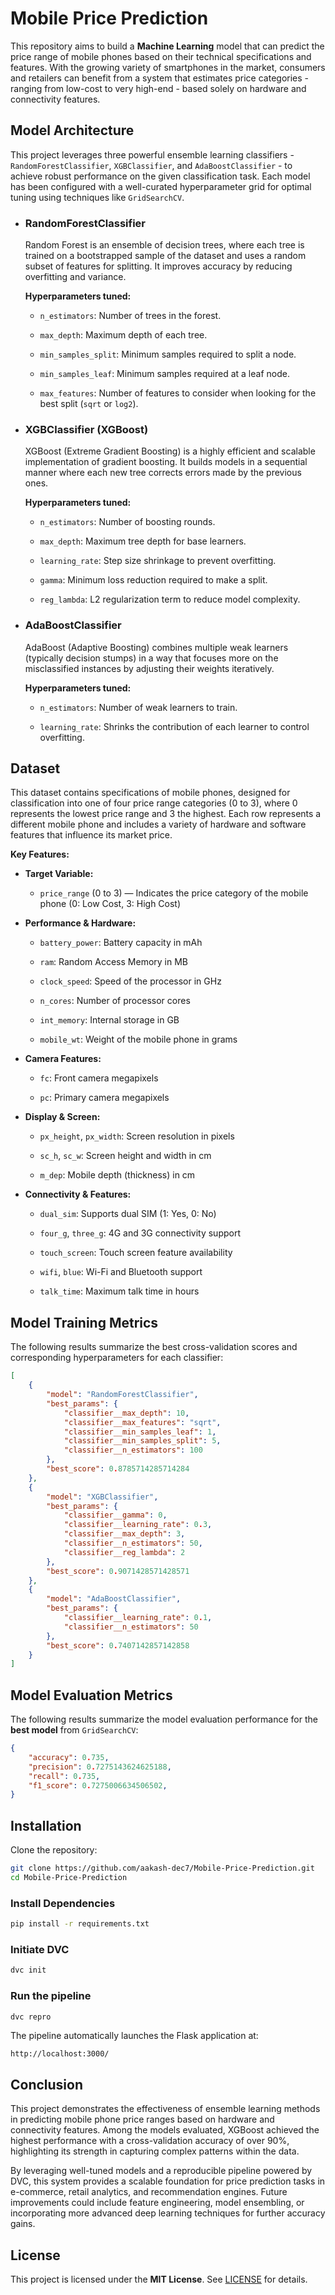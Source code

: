 # Mobile Price Prediction

This repository aims to build a **Machine Learning** model that can predict the price range of mobile phones based on their technical specifications and features. With the growing variety of smartphones in the market, consumers and retailers can benefit from a system that estimates price categories - ranging from low-cost to very high-end - based solely on hardware and connectivity features.

## Model Architecture

This project leverages three powerful ensemble learning classifiers - `RandomForestClassifier`, `XGBClassifier`, and `AdaBoostClassifier` - to achieve robust performance on the given classification task. Each model has been configured with a well-curated hyperparameter grid for optimal tuning using techniques like `GridSearchCV`.

- ### RandomForestClassifier

    Random Forest is an ensemble of decision trees, where each tree is trained on a bootstrapped sample of the dataset and uses a random subset of features for splitting. It improves accuracy by reducing overfitting and variance.

    **Hyperparameters tuned:**

  - `n_estimators`: Number of trees in the forest.

  - `max_depth`: Maximum depth of each tree.

  - `min_samples_split`: Minimum samples required to split a node.

  - `min_samples_leaf`: Minimum samples required at a leaf node.

  - `max_features`: Number of features to consider when looking for the best split (`sqrt` or `log2`).

- ### XGBClassifier (XGBoost)

    XGBoost (Extreme Gradient Boosting) is a highly efficient and scalable implementation of gradient boosting. It builds models in a sequential manner where each new tree corrects errors made by the previous ones.

    **Hyperparameters tuned:**

  - `n_estimators`: Number of boosting rounds.

  - `max_depth`: Maximum tree depth for base learners.

  - `learning_rate`: Step size shrinkage to prevent overfitting.

  - `gamma`: Minimum loss reduction required to make a split.

  - `reg_lambda`: L2 regularization term to reduce model complexity.

- ### AdaBoostClassifier

    AdaBoost (Adaptive Boosting) combines multiple weak learners (typically decision stumps) in a way that focuses more on the misclassified instances by adjusting their weights iteratively.

    **Hyperparameters tuned:**

  - `n_estimators`: Number of weak learners to train.

  - `learning_rate`: Shrinks the contribution of each learner to control overfitting.

## Dataset

This dataset contains specifications of mobile phones, designed for classification into one of four price range categories (0 to 3), where 0 represents the lowest price range and 3 the highest. Each row represents a different mobile phone and includes a variety of hardware and software features that influence its market price.

**Key Features:**

- **Target Variable:**

  - `price_range` (0 to 3) — Indicates the price category of the mobile phone (0: Low Cost, 3: High Cost)

- **Performance & Hardware:**

  - `battery_power`: Battery capacity in mAh

  - `ram`: Random Access Memory in MB

  - `clock_speed`: Speed of the processor in GHz

  - `n_cores`: Number of processor cores

  - `int_memory`: Internal storage in GB

  - `mobile_wt`: Weight of the mobile phone in grams

- **Camera Features:**

  - `fc`: Front camera megapixels

  - `pc`: Primary camera megapixels

- **Display & Screen:**

  - `px_height`, `px_width`: Screen resolution in pixels

  - `sc_h`, `sc_w`: Screen height and width in cm

  - `m_dep`: Mobile depth (thickness) in cm

- **Connectivity & Features:**

  - `dual_sim`: Supports dual SIM (1: Yes, 0: No)

  - `four_g`, `three_g`: 4G and 3G connectivity support

  - `touch_screen`: Touch screen feature availability

  - `wifi`, `blue`: Wi-Fi and Bluetooth support

  - `talk_time`: Maximum talk time in hours

## Model Training Metrics

The following results summarize the best cross-validation scores and corresponding hyperparameters for each classifier:

```json
[
    {
        "model": "RandomForestClassifier",
        "best_params": {
            "classifier__max_depth": 10,
            "classifier__max_features": "sqrt",
            "classifier__min_samples_leaf": 1,
            "classifier__min_samples_split": 5,
            "classifier__n_estimators": 100
        },
        "best_score": 0.8785714285714284
    },
    {
        "model": "XGBClassifier",
        "best_params": {
            "classifier__gamma": 0,
            "classifier__learning_rate": 0.3,
            "classifier__max_depth": 3,
            "classifier__n_estimators": 50,
            "classifier__reg_lambda": 2
        },
        "best_score": 0.9071428571428571
    },
    {
        "model": "AdaBoostClassifier",
        "best_params": {
            "classifier__learning_rate": 0.1,
            "classifier__n_estimators": 50
        },
        "best_score": 0.7407142857142858
    }
]
```

## Model Evaluation Metrics

The following results summarize the model evaluation performance for the **best model** from `GridSearchCV`:

```json
{
    "accuracy": 0.735,
    "precision": 0.7275143624625188,
    "recall": 0.735,
    "f1_score": 0.7275006634506502,
}
```

## Installation

Clone the repository:

```sh
git clone https://github.com/aakash-dec7/Mobile-Price-Prediction.git
cd Mobile-Price-Prediction
```

### Install Dependencies

```sh
pip install -r requirements.txt
```

### Initiate DVC

```sh
dvc init
```

### Run the pipeline

```sh
dvc repro
```

The pipeline automatically launches the Flask application at:

```text
http://localhost:3000/
```

## Conclusion

This project demonstrates the effectiveness of ensemble learning methods in predicting mobile phone price ranges based on hardware and connectivity features. Among the models evaluated, XGBoost achieved the highest performance with a cross-validation accuracy of over 90%, highlighting its strength in capturing complex patterns within the data.

By leveraging well-tuned models and a reproducible pipeline powered by DVC, this system provides a scalable foundation for price prediction tasks in e-commerce, retail analytics, and recommendation engines. Future improvements could include feature engineering, model ensembling, or incorporating more advanced deep learning techniques for further accuracy gains.

## License

This project is licensed under the **MIT License**. See [LICENSE](LICENSE) for details.
